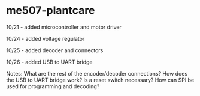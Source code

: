 # me507-plantcare

10/21 - added microcontroller and motor driver

10/24 - added voltage regulator

10/25 - added decoder and connectors

10/26 - added USB to UART bridge

Notes: What are the rest of the encoder/decoder connections? How does the USB to UART bridge work? Is a reset switch necessary? How can SPI be used for programming and decoding? 
